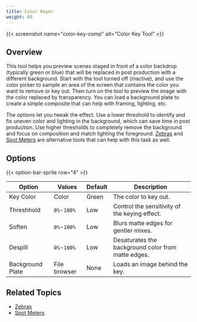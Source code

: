 ```yaml
---
title: Color Keyer
weight: 80
---
```


{{< screenshot name="color-key-comp" alt="Color Key Tool" >}}

## Overview

This tool helps you preview scenes staged in front of a color backdrop (typically green or blue) that will be replaced in post production with a different background. Start with the tool turned off (inactive), and use the color picker to sample an area of the screen that contains the color you want to remove or key out. Then turn on the tool to preview the image with the color replaced by transparency. You can load a background plate to create a simple composite that can help with framing, lighting, etc.

The options let you tweak the effect. Use a lower threshold to identify and fix uneven color and lighting in the background, which can save time in post production. Use higher thresholds to completely remove the background and focus on composition and match lighting the foreground. [Zebras](/docs/tools/zebras) and [Spot Meters](/docs/tools/spot-meter) are alternative tools that can help with this task as well.

## Options

{{< option-bar-sprite row="4" >}}

| Option | Values | Default | Description |
|--------|--------|---------|-------------|
| Key Color | Color | Green | The color to key out. |
| Threshhold | `0%`-`100%` | Low | Control the sensitivity of the keying effect. |
| Soften | `0%`-`100%` | Low | Blurs matte edges for gentler mixes. |
| Despill | `0%`-`100%` | Low | Desaturates the background color from matte edges. |
| Background Plate | File browser | None | Loads an image behind the key. |

## Related Topics

* [Zebras](/docs/tools/zebras)
* [Spot Meters](/docs/tools/spot-meter)
